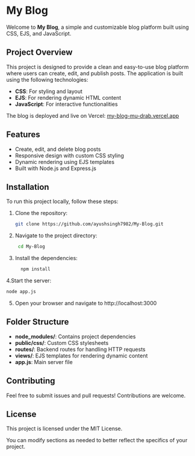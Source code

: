 # My Blog

Welcome to **My Blog**, a simple and customizable blog platform built using CSS, EJS, and JavaScript.

## Project Overview

This project is designed to provide a clean and easy-to-use blog platform where users can create, edit, and publish posts. The application is built using the following technologies:

- **CSS**: For styling and layout
- **EJS**: For rendering dynamic HTML content
- **JavaScript**: For interactive functionalities

The blog is deployed and live on Vercel: [my-blog-mu-drab.vercel.app](https://my-blog-mu-drab.vercel.app)

## Features

- Create, edit, and delete blog posts
- Responsive design with custom CSS styling
- Dynamic rendering using EJS templates
- Built with Node.js and Express.js

## Installation

To run this project locally, follow these steps:

1. Clone the repository:
   ```bash
   git clone https://github.com/ayushsingh7982/My-Blog.git
2. Navigate to the project directory:
   ```bash
    cd My-Blog
3. Install the dependencies:
   ```bash
     npm install
4.Start the server:
   ```bash
   node app.js
```
5. Open your browser and navigate to http://localhost:3000

## Folder Structure

- **node_modules/**: Contains project dependencies
- **public/css/**: Custom CSS stylesheets
- **routes/**: Backend routes for handling HTTP requests
- **views/**: EJS templates for rendering dynamic content
- **app.js**: Main server file


## Contributing
Feel free to submit issues and pull requests! Contributions are welcome.

## License
This project is licensed under the MIT License.

You can modify sections as needed to better reflect the specifics of your project.


